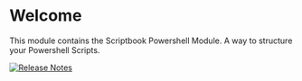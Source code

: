 # Welcome

This module contains the Scriptbook Powershell Module. A way to structure your Powershell Scripts.

[![Release Notes](https://img.shields.io/badge/-Release%20Notes-black.svg?longCache=true&style=for-the-badge)](./release-notes.md)
